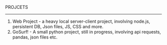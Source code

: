 PROJCETS
_____________

1. Web Project - a heavy local server-client project, involving node.js, persistent DB, Json files, JS, CSS and more.
2. GoSurf! -  A small python project, still in progress, involving api requests, pandas, json files etc.
